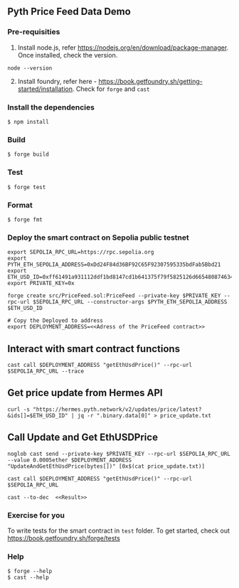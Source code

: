 ## Pyth Price Feed Data Demo

### Pre-requisities
1) Install node.js, refer https://nodejs.org/en/download/package-manager. Once installed, check the version.

```shell
node --version
```
2) Install foundry, refer here - https://book.getfoundry.sh/getting-started/installation. Check for `forge` and `cast`

### Install the dependencies

```shell
$ npm install
```

### Build

```shell
$ forge build
```

### Test

```shell
$ forge test
```

### Format

```shell
$ forge fmt
```

### Deploy the smart contract on Sepolia public testnet
```shell
export SEPOLIA_RPC_URL=https://rpc.sepolia.org
export PYTH_ETH_SEPOLIA_ADDRESS=0xDd24F84d36BF92C65F92307595335bdFab5Bbd21
export ETH_USD_ID=0xff61491a931112ddf1bd8147cd1b641375f79f5825126d665480874634fd0ace
export PRIVATE_KEY=0x

forge create src/PriceFeed.sol:PriceFeed --private-key $PRIVATE_KEY --rpc-url $SEPOLIA_RPC_URL --constructor-args $PYTH_ETH_SEPOLIA_ADDRESS $ETH_USD_ID

# Copy the Deployed to address
export DEPLOYMENT_ADDRESS=<<Adress of the PriceFeed contract>>
```

## Interact with smart contract functions

```shell
cast call $DEPLOYMENT_ADDRESS "getEthUsdPrice()" --rpc-url $SEPOLIA_RPC_URL --trace
```

## Get price update from Hermes API
```shell
curl -s "https://hermes.pyth.network/v2/updates/price/latest?&ids[]=$ETH_USD_ID" | jq -r ".binary.data[0]" > price_update.txt
```

## Call Update and Get EthUSDPrice
```shell
noglob cast send --private-key $PRIVATE_KEY --rpc-url $SEPOLIA_RPC_URL --value 0.0005ether $DEPLOYMENT_ADDRESS "UpdateAndGetEthUsdPrice(bytes[])" [0x$(cat price_update.txt)] 

cast call $DEPLOYMENT_ADDRESS "getEthUsdPrice()" --rpc-url $SEPOLIA_RPC_URL

cast --to-dec  <<Result>>
```

### Exercise for you
To write tests for the smart contract in `test` folder. To get started, check out https://book.getfoundry.sh/forge/tests 

### Help

```shell
$ forge --help
$ cast --help
```